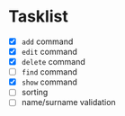 # Tasklist
 - [x] `add` command
 - [x] `edit` command
 - [x] `delete` command
 - [ ] `find` command
 - [x] `show` command
 - [ ] sorting
 - [ ] name/surname validation
